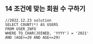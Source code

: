 ## 14 조건에 맞는 회원 수 구하기

```oracle
//2022.12.23 solution
SELECT COUNT(*) AS USERS
FROM USER_INFO
WHERE TO_CHAR(JOINED, 'YYYY') = '2021'
AND (AGE>=20 AND AGE<=29)
```
